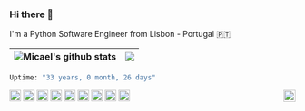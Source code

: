 ### Hi there 👋

I'm a Python Software Engineer from Lisbon - Portugal 🇵🇹

| <img align="center" src="https://github-readme-stats-micael-grilo.vercel.app/api?username=micael-grilo&show_icons=true&include_all_commits=true&theme=dark&hide_border=true&count_private=true&hide=stars" alt="Micael's github stats" /> | <img align="center" src="https://github-readme-stats-micael-grilo.vercel.app/api/top-langs/?username=micael-grilo&layout=compact&theme=dark&hide_border=true" /> |
| ------------- | ------------- |

```python
Uptime: "33 years, 0 month, 26 days"
```

<code><img height="20" src="https://img.shields.io/badge/Python-FFD43B?style=for-the-badge&logo=python&logoColor=blue"/></code>
<code><img height="20" src="https://img.shields.io/badge/Django-092E20?style=for-the-badge&logo=django&logoColor=green"></code>
<code><img height="20" src="https://img.shields.io/badge/Flask-000000?style=for-the-badge&logo=flask&logoColor=white"></code>
<code><img height="20" src="https://img.shields.io/badge/fastapi-109989?style=for-the-badge&logo=FASTAPI&logoColor=white"></code>
<code><img height="20" src="https://img.shields.io/badge/Docker-2CA5E0?style=for-the-badge&logo=docker&logoColor=white"></code>
<code><img height="20" src="https://img.shields.io/badge/Airflow-017CEE?style=for-the-badge&logo=Apache%20Airflow&logoColor=whit"></code>
<code><img height="20" src="https://img.shields.io/badge/PostgreSQL-316192?style=for-the-badge&logo=postgresql&logoColor=whit"></code>
<code><img height="20" src="https://img.shields.io/badge/JavaScript-323330?style=for-the-badge&logo=javascript&logoColor=F7DF1E"></code>
<code><img height="20" src="https://img.shields.io/badge/HTML5-E34F26?style=for-the-badge&logo=html5&logoColor=white"></code>
<code><img src="https://komarev.com/ghpvc/?username=micael-grilo&style=flat-square&color=blue" alt="" align="center"/></code>
<a href="https://micael.eu" align="right" target="_blank">
  <img align="right" alt="More about me here" width="21px" src="https://upload.wikimedia.org/wikipedia/commons/c/c4/Globe_icon.svg" />
</a>
